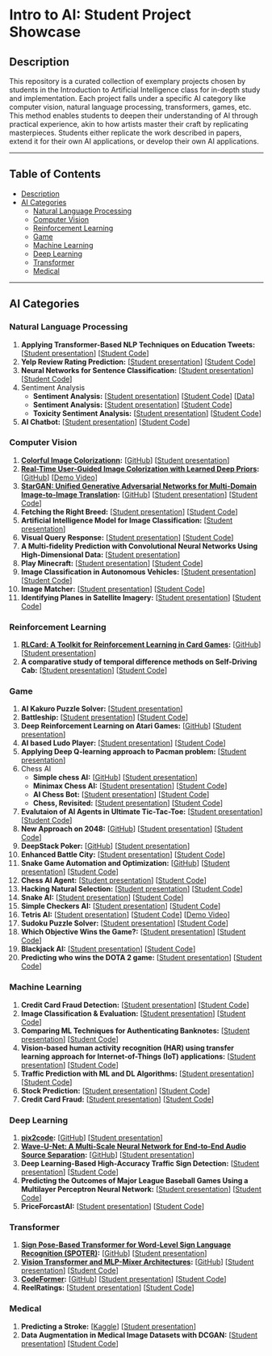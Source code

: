 # Intro to AI: Student Project Showcase

## Description

This repository is a curated collection of exemplary projects chosen by students in the Introduction to Artificial Intelligence class for in-depth study and implementation. Each project falls under a specific AI category like computer vision, natural language processing, transformers, games, etc. This method enables students to deepen their understanding of AI through practical experience, akin to how artists master their craft by replicating masterpieces. Students either replicate the work described in papers, extend it for their own AI applications, or develop their own AI applications.


---

## Table of Contents

- [Description](#description)
- [AI Categories](#ai-categories)
  - [Natural Language Processing](#natural-language-processing)
  - [Computer Vision](#computer-vision)
  - [Reinforcement Learning](#reinforcement-learning)
  - [Game](#game)
  - [Machine Learning](#machine-learning)
  - [Deep Learning](#deep-learning)
  - [Transformer](#transformer)
  - [Medical](#medical)

---
## AI Categories

### Natural Language Processing
1. **Applying Transformer-Based NLP Techniques on Education Tweets:** [[Student presentation](presentations/Group6-Final_Presentation.pdf)] [[Student Code](StudentCode/Sp23/Group6/)]
2. **Yelp Review Rating Prediction:** [[Student presentation](presentations/Group11-Team_11_Presentation.pdf)] [[Student Code](https://github.com/aehilla/cs5804_miniproj)]
3. **Neural Networks for Sentence Classification:** [[Student presentation](presentations/Group19-Mini-Project_Presentation.pdf)] [[Student Code](StudentCode/Sp23/Group19/)]
4. Sentiment Analysis
    - **Sentiment Analysis:** [[Student presentation](presentations/Team12-Sentiment_Analysis.pdf)] [[Student Code](StudentCode/Sp22/Team12/)] [[Data](https://www.kaggle.com/datasets/kazanova/sentiment140)]
    - **Sentiment Analysis:** [[Student presentation](presentations/CS4804Fa23/Group%2024-%20AI%20Final%20Presentation.pdf)] [[Student Code](https://git.cs.vt.edu/bornahokie/intro-ai-sentiment-analysis)]
    - **Toxicity Sentiment Analysis:** [[Student presentation](presentations/CS4804Fa23/Group%207%20-%20AI.pdf)] [[Student Code](StudentCode/Fa23/Group%207/)]
5. **AI Chatbot:** [[Student presentation](presentations/CS4804Fa23/Group%205%20-%20slides.pdf)] [[Student Code](StudentCode/Fa23/Group%205/)]


### Computer Vision
1. **[Colorful Image Colorizationn](https://richzhang.github.io/colorization/):** [[GitHub](https://github.com/richzhang/colorization)] [[Student presentation](presentations/Team2-miniproject.pdf)]
2. **[Real-Time User-Guided Image Colorization with Learned Deep Priors](https://richzhang.github.io/InteractiveColorization/):** [[GitHub](https://github.com/junyanz/interactive-deep-colorization)] [[Demo Video](https://www.youtube.com/watch?v=eL5ilZgM89Q&ab_channel=RichardZhang)]
3. **[StarGAN: Unified Generative Adversarial Networks for Multi-Domain Image-to-Image Translation](https://arxiv.org/abs/1711.09020):** [[GitHub](https://github.com/yunjey/stargan)]  [[Student presentation](presentations/Team14-presentation.pdf)] [[Student Code](https://github.com/ZoeLiao/VT-CS5804-Intro-to-AI-Mini-Project)]
4. **Fetching the Right Breed:** [[Student presentation](presentations/Group7-Fetching_the_Right_Breed.pdf)] [[Student Code](StudentCode/Sp23/Group7/)]
5. **Artificial Intelligence Model for Image Classification:** [[Student presentation](presentations/Group12-CS5804-Artificial_Intelligence_Model_for_Image_Classification-PRESENTATION.pdf)]
6. **Visual Query Response:** [[Student presentation](presentations/Group18-Visual_Query_Response_PPT.pdf)] [[Student Code](StudentCode/Sp23/Group18/)]
7. **A Multi-fidelity Prediction with Convolutional Neural Networks Using High-Dimensional Data:** [[Student presentation](presentations/Group20-CS5804_miniProject_Presentation_MultifidelityCNN.pdf)]
8. **Play Minecraft:** [[Student presentation](presentations/CS4804Fa23/Group%2017%20-%20MinecraftAI%20Presentation.pdf)] [[Student Code](https://github.com/tikkikkit21/MinecraftAI)]
9. **Image Classification in Autonomous Vehicles:** [[Student presentation](presentations/CS4804Fa23/Group%2013%20-%20Mini-project%20final%20presentation.pdf)] [[Student Code](https://colab.research.google.com/drive/1oCIdx-Fcv0KWizPWmTAUNXZJw1waQUTu?usp=sharing)]
10. **Image Matcher:** [[Student presentation](presentations/CS4804Fa23/Group%2012%20-%20Presentation.pdf)] [[Student Code](StudentCode/Fa23/Group%2012%20-ImageMatcherCode/)]
11. **Identifying Planes in Satellite Imagery:** [[Student presentation](presentations/CS4804Fa23/Group%2010_Presentation.pdf)] [[Student Code](https://github.com/ashaza13/satellite-classifier)]


### Reinforcement Learning
1. **[RLCard: A Toolkit for Reinforcement Learning in Card Games](https://rlcard.org/):** [[GitHub](https://github.com/datamllab/rlcard)] [[Student presentation](presentations/Team19-Presentation.pdf)]
2. **A comparative study of temporal difference methods on Self-Driving Cab:** [[Student presentation](presentations/Team15-Presentation.pdf)] [[Student Code](StudentCode/Sp22/Team15/)]

### Game
1. **AI Kakuro Puzzle Solver:** [[Student presentation](presentations/CS4804Fa23/Group%202%20-%20AI%20Kakuro%20Puzzle%20Solver%20-%20Intro%20To%20AI.pdf)]
2. **Battleship:** [[Student presentation](presentations/CS4804Fa23/Group%201%20-%20Battleship.pdf)] [[Student Code](https://github.com/WilkersonJJ/BattleshipAI/)]
2. **Deep Reinforcement Learning on Atari Games:** [[GitHub](https://github.com/hsiehjackson/Deep-Reinforcement-Learning-on-Atari-Games)] [[Student presentation](presentations/Team1-Mini-Project_Presentation.pdf)]
3. **AI based Ludo Player:** [[Student presentation](presentations/Team6-AI_based_Ludo_Player.pdf)] [[Student Code](StudentCode/Sp22/Team6/)]
4. **Applying Deep Q-learning approach to Pacman problem:** [[Student presentation](presentations/Team11-Deep_Q-Learning.pdf)]
5. Chess AI
    - **Simple chess AI:** [[GitHub](https://github.com/lhartikk/simple-chess-ai)] [[Student presentation](presentations/Team1-Mini-Project_Presentation.pdf)]
    - **Minimax Chess AI:** [[Student presentation](presentations/CS4804Fa23/Group%2022-%20Presentation_%20Chess%20AI.pdf)] [[Student Code](https://github.com/lhartikk/simple-chess-ai)]
    - **AI Chess Bot:** [[Student presentation](presentations/CS4804Fa23/Group%2019%20-%20AI%20Chess%20Bot%20FINAL.pdf)] [[Student Code](https://github.com/Drejsp/AI-Mini-Project/tree/main)]
    - **Chess, Revisited:** [[Student presentation](presentations/CS4804Fa23/Group%2015-%20Chess%20Presentation.pdf)] [[Student Code](StudentCode/Fa23/group15/)]
6. **Evalutaion of AI Agents in Ultimate Tic-Tac-Toe:** [[Student presentation](presentations/Group1-CS5804_Final_Paper.pdf)] [[Student Code](StudentCode/Sp23/Group1/)]
7. **New Approach on 2048:** [[GitHub](https://github.com/nneonneo/2048-ai)] [[Student presentation](presentations/group2_mini_project_presentation.pdf)] [[Student Code](StudentCode/Sp23/Group2/)]
8. **DeepStack Poker:** [[GitHub](https://github.com/lifrordi/DeepStack-Leduc)] [[Student presentation](presentations/Group3-CS5804_Mini_Project_-_Group_10.pdf)]
9. **Enhanced Battle City:** [[Student presentation](presentations/Group4-Enhanced_Battle_City.pdf)] [[Student Code](https://github.com/GChenCeph/Battlecity)]
10. **Snake Game Automation and Optimization:** [[GitHub](https://github.com/patrickloeber/snake-ai-pytorch)] [[Student presentation](presentations/Group9-CS_5804_Mini-Project__Snake_Game.pdf)] [[Student Code](StudentCode/Sp23/Group9/)]
11. **Chess AI Agent:** [[Student presentation](presentations/Group15-Mini_Project_Chess_Engine.pdf)] [[Student Code](StudentCode/Sp23/Group15/)]
12. **Hacking Natural Selection:** [[Student presentation](presentations/Group17-CS5804_Mini-project_Class-Presentation_Jung_Livanec.pdf)] [[Student Code](StudentCode/Sp23/Group17/)]
13. **Snake AI:** [[Student presentation](presentations/CS4804Fa23/Group%2021%20-%20CS4804_Mini-Project_Presentation_.pdf)] [[Student Code](https://github.com/tarekshah4/CS4804-Mini-Project)]
14. **Simple Checkers AI:** [[Student presentation](presentations/CS4804Fa23/Group%2014%20-%20AI%20mini%20project%20presentation.pdf)] [[Student Code](https://github.com/KindHumberUser/Simple-Checkers-AI/tree/main)]
15. **Tetris AI:** [[Student presentation](presentations/CS4804Fa23/Group%2011%20-%20Tetris%20AI%20Presentation.pdf)] [[Student Code](StudentCode/Fa23/Group%2011/)] [[Demo Video](Demo/Tetris/)]
16. **Sudoku Puzzle Solver:** [[Student presentation](presentations/CS4804Fa23/Group%209%20-%20AI%20Project%20Presentation.pdf)] [[Student Code](https://git.cs.vt.edu/laurennathan/sudoku)]
17. **Which Objective Wins the Game?:** [[Student presentation](presentations/CS4804Fa23/Group%208%20-%20Presentation_Which%20Objective%20Wins%20the%20Game.pdf)] [[Student Code](https://colab.research.google.com/drive/1_NN94vkYSVhiJX3wXewREiYHsFk896EL?usp=sharing)]
18. **Blackjack AI:** [[Student presentation](presentations/CS4804Fa23/Group%203%20-%20AI%20for%20the%20Game%20of%20Go.pdf)] [[Student Code](StudentCode/Fa23/Group%203/)]
19. **Predicting who wins the DOTA 2 game:** [[Student presentation](presentations/Team10-Predicting_who_wins_the_DOTA_game.pdf)] [[Student Code](StudentCode/Sp22/Team10/)] 

### Machine Learning
1. **Credit Card Fraud Detection:** [[Student presentation](presentations/Team18-Presentation.pdf)] [[Student Code](StudentCode/Sp22/Team18/)]
2. **Image Classification & Evaluation:** [[Student presentation](presentations/Team16-CS5804_Project_Presentation.pdf)] [[Student Code](StudentCode/Sp22/Team16/)]
3. **Comparing ML Techniques for Authenticating Banknotes:** [[Student presentation](presentations/Team3-comparing_ml_techniques-afotedar.pdf)] [[Student Code](StudentCode/Sp22/Team3/)]
4. **Vision-based human activity recognition (HAR) using transfer learning approach for Internet-of-Things (IoT) applications:** [[Student presentation](presentations/Group10-AI_mini_project_presentation.pdf)] [[Student Code](StudentCode/Sp23/Group10/)]
5. **Traffic Prediction with ML and DL Algorithms:** [[Student presentation](presentations/Group14-Traffic_Prediction_with_ML_and_DL_Algorithms.pdf)] [[Student Code](StudentCode/Sp23/Group14/)]
6. **Stock Prediction:** [[Student presentation](presentations/CS4804Fa23/Group%2020%20-%20Mini-Project%20Presentation.pdf)] [[Student Code](https://github.com/jmmurphy12/StockPrediction)] 
7. **Credit Card Fraud:** [[Student presentation](presentations/CS4804Fa23/Group%206%20-%20Mini%20Project.pdf)] [[Student Code](StudentCode/Fa23/Group%206/)]

### Deep Learning
1. **[pix2code](https://uizard.io/research/#pix2code):** [[GitHub](https://github.com/tonybeltramelli/pix2code)] [[Student presentation](presentations/Team13-pix2code.pdf)]
2. **[Wave-U-Net: A Multi-Scale Neural Network for End-to-End Audio Source Separation](https://arxiv.org/abs/1806.03185):** [[GitHub](https://github.com/f90/Wave-U-Net)] [[Student presentation](presentations/Team20-Wave-U-Net_Presentation.pdf)]
3. **Deep Learning-Based High-Accuracy Traffic Sign Detection:** [[Student presentation](presentations/Group8-5804FinalPre.pdf)] [[Student Code](https://drive.google.com/file/d/1vMzP2HcKIIxEuk3IRGptevjRrgDBI3aa/view)]
4. **Predicting the Outcomes of Major League Baseball Games Using a Multilayer Perceptron Neural Network:** [[Student presentation](presentations/Group16-CS5804_Mini_Project_Presentation.pdf)] [[Student Code](StudentCode/Sp23/Group16/)]
5. **PriceForcastAI:** [[Student presentation](presentations/CS4804Fa23/Group%204%20-PriceForcastAI.pdf)] [[Student Code](https://github.com/JohanLee2000/PriceForecastAI)]

### Transformer 
1. **[Sign Pose-Based Transformer for Word-Level Sign Language Recognition (SPOTER)](https://openaccess.thecvf.com/content/WACV2022W/HADCV/html/Bohacek_Sign_Pose-Based_Transformer_for_Word-Level_Sign_Language_Recognition_WACVW_2022_paper.html):** [[GitHub](https://github.com/matyasbohacek/spoter)] [[Student presentation](presentations/Team5-AI_Project_Presentation.pdf)]
2. **[Vision Transformer and MLP-Mixer Architectures](https://arxiv.org/abs/2010.11929):** [[GitHub](https://github.com/google-research/vision_transformer)] [[Student presentation](presentations/Team9-Using_Vision_Transformers_to_Classify_Bird_Species_Presentation.pdf)] [[Student Code](StudentCode/Sp22/Team9/)] 
3. **[CodeFormer](https://shangchenzhou.com/projects/CodeFormer/):** [[GitHub](https://github.com/sczhou/CodeFormer)] [[Student presentation](presentations/Group5-4_24_mini-project-presentation-slide.pdf)] [[Student Code](StudentCode/Sp23/Group5/)]
4. **ReelRatings:** [[Student presentation](presentations/CS4804Fa23/Group%2016%20-ReelRatings_Presentation_Slides.pdf)] [[Student Code](https://git.cs.vt.edu/parthm/reelrating)]



### Medical
1. **Predicting a Stroke:** [[Kaggle](https://www.kaggle.com/code/joshuaswords/predicting-a-stroke-shap-lime-explainer-eli5/notebook)] [[Student presentation](presentations/Team8-Yang_Liu.pdf)]
2. **Data Augmentation in Medical Image Datasets with DCGAN:** [[Student presentation](presentations/Group13-Miniproject_Presentation.pdf)] [[Student Code](StudentCode/Sp23/Group13/)] 



